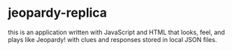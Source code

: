 # jeopardy-replica
this is an application written with JavaScript and HTML that looks, feel, and plays like Jeopardy! with clues and responses stored in local JSON files. 
